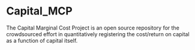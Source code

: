 # Capital_MCP
The Capital Marginal Cost Project is an open source repository for the crowdsourced effort in quantitatively registering the cost/return on capital as a function of capital itself.
